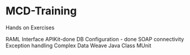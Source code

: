 # MCD-Training
Hands on Exercises

RAML Interface APIKit-done
DB Configuration - done
SOAP connectivity
Exception handling
Complex Data Weave
Java Class
MUnit
